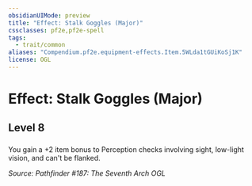 ```yaml
---
obsidianUIMode: preview
title: "Effect: Stalk Goggles (Major)"
cssclasses: pf2e,pf2e-spell
tags:
  - trait/common
aliases: "Compendium.pf2e.equipment-effects.Item.5WLda1tGUiKoSj1K"
license: OGL
---
```

# Effect: Stalk Goggles (Major)
## Level 8
### 






You gain a +2 item bonus to Perception checks involving sight, low-light vision, and can't be flanked.

*Source: Pathfinder #187: The Seventh Arch*
*OGL*